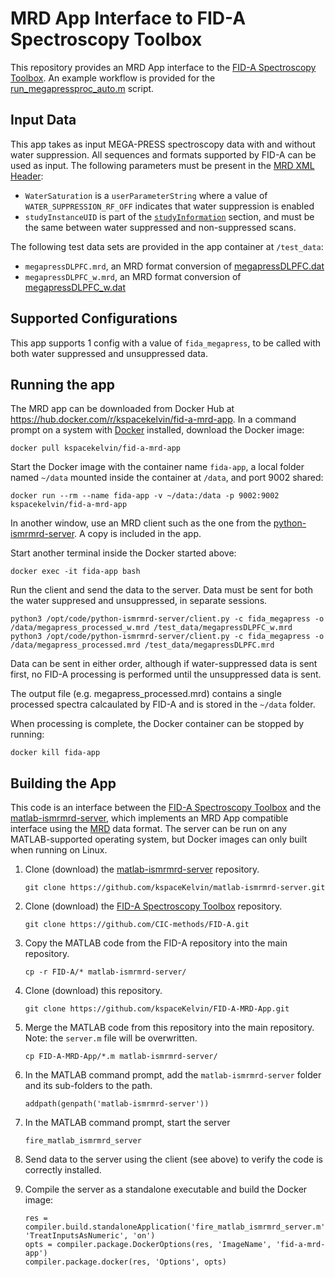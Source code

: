 # MRD App Interface to FID-A Spectroscopy Toolbox

This repository provides an MRD App interface to the [FID-A Spectroscopy Toolbox](https://github.com/CIC-methods/FID-A).  An example workflow is provided for the [run_megapressproc_auto.m](https://github.com/CIC-methods/FID-A/blob/master/exampleRunScripts/run_megapressproc_auto.m) script.

## Input Data
This app takes as input MEGA-PRESS spectroscopy data with and without water suppression.  All sequences and formats supported by FID-A can be used as input.  The following parameters must be present in the [MRD XML Header](https://ismrmrd.readthedocs.io/en/latest/mrd_header.html):
* ``WaterSaturation`` is a ``userParameterString`` where a value of ``WATER_SUPPRESSION_RF_OFF`` indicates that water suppression is enabled
* ``studyInstanceUID`` is part of the [``studyInformation``](https://github.com/ismrmrd/ismrmrd/blob/d805117b0d2075c8b6c4473eac55b055d2ba9590/schema/ismrmrd.xsd#L46) section, and must be the same between water suppressed and non-suppressed scans.

The following test data sets are provided in the app container at ``/test_data``:
* ``megapressDLPFC.mrd``, an MRD format conversion of [megapressDLPFC.dat](https://github.com/CIC-methods/FID-A/blob/master/exampleData/Siemens/sample01_megapress/megapress/megapressDLPFC.dat)
* ``megapressDLPFC_w.mrd``, an MRD format conversion of [megapressDLPFC_w.dat](https://github.com/CIC-methods/FID-A/blob/master/exampleData/Siemens/sample01_megapress/megapress/megapressDLPFC_w.dat)

## Supported Configurations
This app supports 1 config with a value of ``fida_megapress``, to be called with both water suppressed and unsuppressed data.

## Running the app
The MRD app can be downloaded from Docker Hub at https://hub.docker.com/r/kspacekelvin/fid-a-mrd-app.  In a command prompt on a system with [Docker](https://www.docker.com/) installed, download the Docker image:
```
docker pull kspacekelvin/fid-a-mrd-app
```

Start the Docker image with the container name ``fida-app``, a local folder named ``~/data`` mounted inside the container at ``/data``, and port 9002 shared:
```
docker run --rm --name fida-app -v ~/data:/data -p 9002:9002 kspacekelvin/fid-a-mrd-app
```

In another window, use an MRD client such as the one from the [python-ismrmrd-server](https://github.com/kspaceKelvin/python-ismrmrd-server#11-reconstruct-a-phantom-raw-data-set-using-the-mrd-clientserver-pair).  A copy is included in the app.

Start another terminal inside the Docker started above:
```
docker exec -it fida-app bash
```

Run the client and send the data to the server.  Data must be sent for both the water suppresed and unsuppressed, in separate sessions.
```
python3 /opt/code/python-ismrmrd-server/client.py -c fida_megapress -o /data/megapress_processed_w.mrd /test_data/megapressDLPFC_w.mrd
python3 /opt/code/python-ismrmrd-server/client.py -c fida_megapress -o /data/megapress_processed.mrd /test_data/megapressDLPFC.mrd
```

Data can be sent in either order, although if water-suppressed data is sent first, no FID-A processing is performed until the unsuppressed data is sent.

The output file (e.g. megapress_processed.mrd) contains a single processed spectra calcaulated by FID-A and is stored in the ``~/data`` folder.

When processing is complete, the Docker container can be stopped by running:
```
docker kill fida-app
```

## Building the App
This code is an interface between the [FID-A Spectroscopy Toolbox](https://github.com/CIC-methods/FID-A) and the [matlab-ismrmrd-server](https://github.com/kspaceKelvin/matlab-ismrmrd-server), which implements an MRD App compatible interface using the [MRD](https://github.com/ismrmrd/ismrmrd/) data format.  The server can be run on any MATLAB-supported operating system, but Docker images can only built when running on Linux.

1. Clone (download) the [matlab-ismrmrd-server](https://github.com/kspaceKelvin/matlab-ismrmrd-server) repository.
    ```
    git clone https://github.com/kspaceKelvin/matlab-ismrmrd-server.git
    ```

1. Clone (download) the [FID-A Spectroscopy Toolbox](https://github.com/CIC-methods/FID-A) repository.
    ```
    git clone https://github.com/CIC-methods/FID-A.git
    ```

1. Copy the MATLAB code from the FID-A repository into the main repository.
    ```
    cp -r FID-A/* matlab-ismrmrd-server/
    ```

1. Clone (download) this repository.
    ```
    git clone https://github.com/kspaceKelvin/FID-A-MRD-App.git
    ```

1. Merge the MATLAB code from this repository into the main repository.  Note: the ``server.m`` file will be overwritten.
    ```
    cp FID-A-MRD-App/*.m matlab-ismrmrd-server/
    ```

1. In the MATLAB command prompt, add the ``matlab-ismrmrd-server`` folder and its sub-folders to the path.
    ```
    addpath(genpath('matlab-ismrmrd-server'))
    ```

1. In the MATLAB command prompt, start the server
   ```
   fire_matlab_ismrmrd_server
   ```

1. Send data to the server using the client (see above) to verify the code is correctly installed.

1. Compile the server as a standalone executable and build the Docker image:
    ```  
    res = compiler.build.standaloneApplication('fire_matlab_ismrmrd_server.m', 'TreatInputsAsNumeric', 'on')
    opts = compiler.package.DockerOptions(res, 'ImageName', 'fid-a-mrd-app')
    compiler.package.docker(res, 'Options', opts)
    ```
